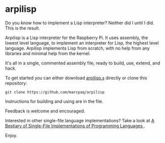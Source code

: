 # arpilisp

Do you know how to implement a Lisp interpreter? Neither did I until I did. This is the result.

Arpilisp is a Lisp interpreter for the Raspberry Pi. It uses assembly, the lowest level language, to implement an interpreter for Lisp, the highest level language.  Arpilisp implements Lisp from scratch, with no help from any libraries and minimal help from the kernel.

It's all in a single, commented assembly file, ready to build, use, extend, and hack.

To get started you can either download [arpilisp.s](https://raw.githubusercontent.com/marcpaq/arpilisp/master/arpilisp.s) directly or clone this repository:

`git clone https://github.com/marcpaq/arpilisp`

Instructions for building and using are in the file.

Feedback is welcome and encouraged.

Interested in other single-file language implementations? Take a look at [A Bestiary of Single-File Implementations of Programming Languages ](https://github.com/marcpaq/b1fipl).

Enjoy.
